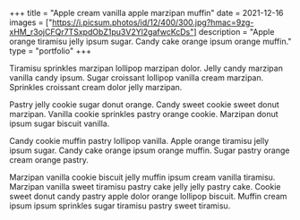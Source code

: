 +++
title = "Apple cream vanilla apple marzipan muffin"
date = 2021-12-16
images = ["https://i.picsum.photos/id/12/400/300.jpg?hmac=9zg-xHM_r3ojCFQr7TSxpdObZ1pu3V2Yl2gafwcKcDs"]
description = "Apple orange tiramisu jelly ipsum sugar. Candy cake orange ipsum orange muffin."
type = "portfolio"
+++

Tiramisu sprinkles marzipan lollipop marzipan dolor. Jelly candy marzipan vanilla candy ipsum. Sugar croissant lollipop vanilla cream marzipan. Sprinkles croissant cream dolor jelly marzipan.

Pastry jelly cookie sugar donut orange. Candy sweet cookie sweet donut marzipan. Vanilla cookie sprinkles pastry orange cookie. Marzipan donut ipsum sugar biscuit vanilla.

Candy cookie muffin pastry lollipop vanilla. Apple orange tiramisu jelly ipsum sugar. Candy cake orange ipsum orange muffin. Sugar pastry orange cream orange pastry.

Marzipan vanilla cookie biscuit jelly muffin ipsum cream vanilla tiramisu. Marzipan vanilla sweet tiramisu pastry cake jelly jelly pastry cake. Cookie sweet donut candy pastry apple dolor orange lollipop biscuit. Muffin cream ipsum ipsum sprinkles sugar tiramisu pastry sweet tiramisu.

